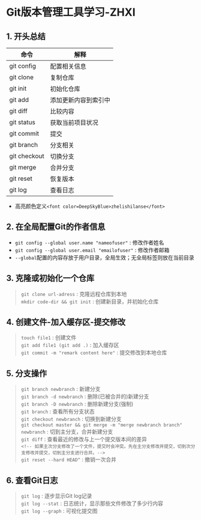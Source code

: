 # Git版本管理工具学习-ZHXI

## 1. 开头总结

|命令|解释|
|----|----|
|git config	|配置相关信息|  
|git clone	|复制仓库|  
|git init	|初始化仓库|  
|git add  |添加更新内容到索引中|  
|git diff	|比较内容|  
|git status	|获取当前项目状况|  
|git commit	|提交|  
|git branch	|分支相关|  
|git checkout	|切换分支|  
|git merge	|合并分支|  
|git reset	|恢复版本|  
|git log  |查看日志|  

- 高亮颜色定义`<font color=DeepSkyBlue>zhelishilanse</font>`

## 2. 在全局配置Git的作者信息

- `git config --global user.name "nameofuser"` : 修改作者姓名  
- `git config --global user.email "emailofuser"` : 修改作者邮箱  
- `--global`配置的内容存放于用户目录，全局生效；无全局标签则放在当前目录  

## 3. 克隆或初始化一个仓库

> `git clone url-adress` : 克隆远程仓库到本地  
> `mkdir code-dir && git init` : 创建新目录，并初始化仓库  

## 4. 创建文件-加入缓存区-提交修改

> `touch file1` : 创建文件  
> `git add file1 (git add .)` : 加入缓存区  
> `git commit -m "remark content here"` : 提交修改到本地仓库  

## 5. 分支操作

> `git branch newbranch` : 新建分支  
> `git branch -d newbranch` : 删除(已被合并的)新建分支  
> `git branch -D newbranch` : 删除新建分支(强制)  
> `git branch` : 查看所有分支状态  
> `git checkout newbranch` : 切换到新建分支  
> `git checkout master && git merge -m "merge newbranch branch" newbranch` : 切到主分支，合并新建分支  
> `git diff` : 查看最近的修改与上一个提交版本间的差异  
`<!-- 如果主次分支修改了一个文件，提交时会冲突。先在主分支修改并提交，切到次分支修改并提交，切到主分支进行合并。-->`  
> `git reset --hard HEAD^` : 撤销一次合并  

## 6. 查看Git日志

> `git log` : 逐步显示Git log记录  
> `git log --stat` : 日志统计，显示那些文件修改了多少行内容  
> `git log --graph` : 可视化提交图  

